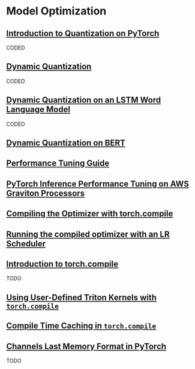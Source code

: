 # Model Optimization

## [Introduction to Quantization on PyTorch](https://pytorch.org/blog/introduction-to-quantization-on-pytorch/)

CODED

## [Dynamic Quantization](https://pytorch.org/tutorials/recipes/recipes/dynamic_quantization.html)

CODED

## [Dynamic Quantization on an LSTM Word Language Model](https://pytorch.org/tutorials/advanced/dynamic_quantization_tutorial.html)

CODED

## [Dynamic Quantization on BERT](https://pytorch.org/tutorials/intermediate/dynamic_quantization_bert_tutorial.html)

## [Performance Tuning Guide](https://pytorch.org/tutorials/recipes/recipes/tuning_guide.html)

## [PyTorch Inference Performance Tuning on AWS Graviton Processors](https://pytorch.org/tutorials/recipes/inference_tuning_on_aws_graviton.html)

## [Compiling the Optimizer with torch.compile](https://pytorch.org/tutorials/recipes/compiling_optimizer.html)

## [Running the compiled optimizer with an LR Scheduler](https://pytorch.org/tutorials/recipes/compiling_optimizer_lr_scheduler.html)

## [Introduction to torch.compile](https://pytorch.org/tutorials/intermediate/torch_compile_tutorial.html)

TODO

## [Using User-Defined Triton Kernels with `torch.compile`](https://pytorch.org/tutorials/recipes/torch_compile_user_defined_triton_kernel_tutorial.html)

## [Compile Time Caching in `torch.compile`](https://pytorch.org/tutorials/recipes/torch_compile_caching_tutorial.html)

## [Channels Last Memory Format in PyTorch](https://pytorch.org/tutorials/intermediate/memory_format_tutorial.html)

TODO
